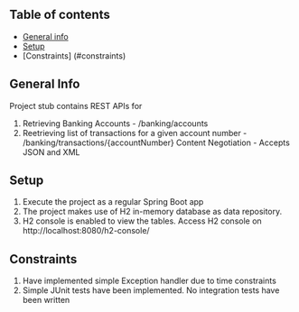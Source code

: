## Table of contents
* [General info](#general-info)
* [Setup](#setup)
* [Constraints] (#constraints)

## General Info
Project stub contains REST APIs for
1. Retrieving Banking Accounts - /banking/accounts
2. Reetrieving list of transactions for a given account number - /banking/transactions/{accountNumber}
Content Negotiation - Accepts JSON and XML

## Setup
1. Execute the project as a regular Spring Boot app
2. The project makes use of H2 in-memory database as data repository. 
3. H2 console is enabled to view the tables. Access H2 console on http://localhost:8080/h2-console/

## Constraints
1. Have implemented simple Exception handler due to time constraints
2. Simple JUnit tests have been implemented. No integration tests have been written 

